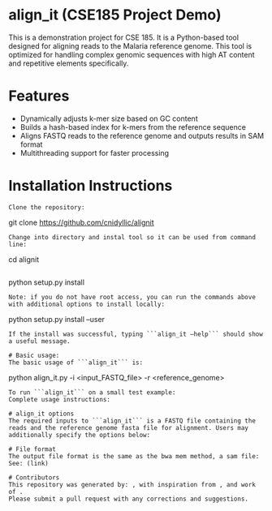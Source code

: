 # align_it (CSE185 Project Demo)
This is a demonstration project for CSE 185. It is a Python-based tool designed for aligning reads to the Malaria reference genome. This tool is optimized for handling complex genomic sequences with high AT content and repetitive elements specifically.
# Features
- Dynamically adjusts k-mer size based on GC content
- Builds a hash-based index for k-mers from the reference sequence
- Aligns FASTQ reads to the reference genome and outputs results in SAM format
- Multithreading support for faster processing
# Installation Instructions
```
Clone the repository:
```
git clone https://github.com/cnidyllic/alignit
```
Change into directory and instal tool so it can be used from command line:
```
cd alignit
```
```
python setup.py install
```
Note: if you do not have root access, you can run the commands above with additional options to install locally: 
```
python setup.py install –user
```
If the install was successful, typing ```align_it –help``` should show a useful message. 

# Basic usage: 
The basic usage of ```align_it``` is:
```
python align_it.py -i <input_FASTQ_file> -r <reference_genome>
```
To run ```align_it``` on a small test example:
Complete usage instructions: 

# align_it options
The required inputs to ```align_it``` is a FASTQ file containing the reads and the reference genome fasta file for alignment. Users may additionally specify the options below:

# File format
The output file format is the same as the bwa mem method, a sam file: See: (link) 

# Contributors
This repository was generated by: , with inspiration from , and work of . 
Please submit a pull request with any corrections and suggestions.

